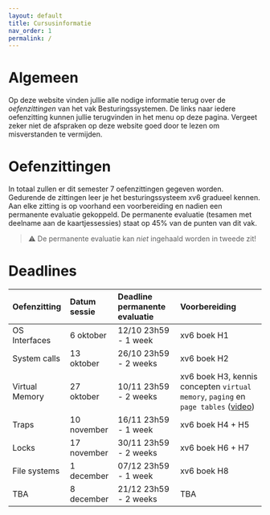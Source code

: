 ```yaml
---
layout: default
title: Cursusinformatie
nav_order: 1
permalink: /
---
```


# Algemeen

Op deze website vinden jullie alle nodige informatie terug over de *oefenzittingen* van het vak Besturingssystemen.
De links naar iedere oefenzitting kunnen jullie terugvinden in het menu op deze pagina.
Vergeet zeker niet de afspraken op deze website goed door te lezen om misverstanden te vermijden.

# Oefenzittingen

In totaal zullen er dit semester 7 oefenzittingen gegeven worden.
Gedurende de zittingen leer je het besturingssysteem xv6 gradueel kennen.
Aan elke zitting is op voorhand een voorbereiding en nadien een permanente evaluatie gekoppeld.
De permanente evaluatie (tesamen met deelname aan de kaartjessessies) staat op 45% van de punten van dit vak.

> :warning: De permanente evaluatie kan *niet* ingehaald worden in tweede zit!

# Deadlines

| Oefenzitting  | Datum sessie | Deadline permanente evaluatie | Voorbereiding
|:--------------|:-------------|:------------------------------|:-------------
| OS Interfaces | 6 oktober    | 12/10 23h59 - 1 week  | xv6 boek H1
| System calls  | 13 oktober   | 26/10 23h59 - 2 weeks | xv6 boek H2
| Virtual Memory| 27 oktober   | 10/11 23h59 - 2 weeks | xv6 boek H3, kennis concepten `virtual memory`, `paging` en `page tables` ([video](https://www.youtube.com/watch?v=JgTXJ-ZV5Zw))
| Traps         | 10 november  | 16/11 23h59 - 1 week  | xv6 boek H4 + H5
| Locks         | 17 november  | 30/11 23h59 - 2 weeks | xv6 boek H6 + H7
| File  systems | 1 december   | 07/12 23h59 - 1 week  | xv6 boek H8
| TBA           | 8 december   | 21/12 23h59 - 2 weeks | TBA
